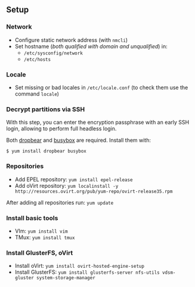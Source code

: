 ## Setup

### Network

* Configure static network address (with `nmcli`)
* Set hostname (*both qualified with domain and unqualified*) in:
  * `/etc/sysconfig/network`
  * `/etc/hosts`

### Locale

* Set missing or bad locales in `/etc/locale.conf` (to check them use the command `locale`)

### Decrypt partitions via SSH

With this step, you can enter the encryption passphrase with an early SSH login, allowing to perform full headless login.

Both [dropbear](https://matt.ucc.asn.au/dropbear/dropbear.html) and [busybox](http://www.busybox.net/about.html) are required.
Install them with:

```ShellSession
$ yum install dropbear busybox
```

### Repositories

* Add EPEL repository: `yum install epel-release`
* Add oVirt repository: `yum localinstall -y http://resources.ovirt.org/pub/yum-repo/ovirt-release35.rpm`

After adding all repositories run: `yum update`

### Install basic tools

* VIm: `yum install vim`
* TMux: `yum install tmux`

### Install GlusterFS, oVirt

* Install oVirt: `yum install ovirt-hosted-engine-setup`
* Install GlusterFS: `yum install glusterfs-server nfs-utils vdsm-gluster system-storage-manager`
